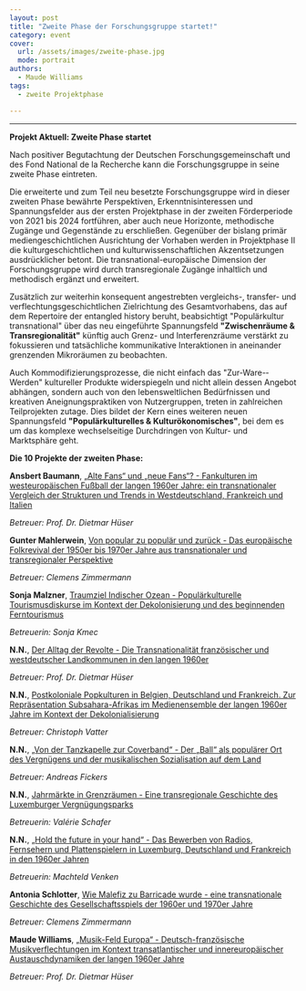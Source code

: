 ```yaml
---
layout: post
title: "Zweite Phase der Forschungsgruppe startet!"
category: event
cover:
  url: /assets/images/zweite-phase.jpg
  mode: portrait
authors:
  - Maude Williams
tags:
  - zweite Projektphase

---
```

****

**Projekt Aktuell: Zweite Phase startet**

Nach positiver Begutachtung der Deutschen Forschungsgemeinschaft und des Fond National de la Recherche kann die Forschungsgruppe in seine zweite Phase eintreten.

<!-- more -->

Die erweiterte und zum Teil neu besetzte Forschungsgruppe wird in dieser zweiten Phase bewährte Perspektiven, Erkenntnisinteressen und Spannungsfelder aus der ersten Projektphase in der zweiten Förderperiode von 2021 bis 2024 fortführen, aber auch neue Horizonte, methodische Zugänge und Gegenstände zu erschließen. Gegenüber der bislang primär mediengeschichtlichen Ausrichtung der Vorhaben werden in Projektphase II die kulturgeschichtlichen und kulturwissenschaftlichen Akzentsetzungen ausdrücklicher betont. Die transnational-­europäische Dimension der Forschungsgruppe wird durch transregionale Zugänge inhaltlich und methodisch ergänzt und erweitert.

Zusätzlich zur weiterhin konsequent angestrebten vergleichs-­, transfer-­ und verflechtungsgeschichtlichen Zielrichtung des Gesamtvorhabens, das auf dem Repertoire der entangled history beruht, beabsichtigt "Populärkultur transnational" über das neu eingeführte Spannungsfeld **"Zwischenräume & Transregionalität"** künftig auch Grenz-­ und Interferenzräume verstärkt zu fokussieren und tatsächliche kommunikative Interaktionen in aneinander grenzenden Mikroräumen zu beobachten.

Auch Kommodifizierungsprozesse, die nicht einfach das "Zur-­Ware-­Werden" kultureller Produkte widerspiegeln und nicht allein dessen Angebot abhängen, sondern auch von den lebensweltlichen Bedürfnissen und kreativen Aneignungspraktiken von Nutzergruppen, treten in zahlreichen Teilprojekten zutage. Dies bildet der Kern eines weiteren neuen Spannungsfeld **"Populärkulturelles & Kulturökonomisches"**, bei dem es um das komplexe wechselseitige Durchdringen von Kultur-­ und Marktsphäre geht.


**Die 10 Projekte der zweiten Phase:**



**Ansbert Baumann**, [„Alte Fans“ und „neue Fans“? - Fankulturen im westeuropäischen Fußball der langen 1960er Jahre: ein transnationaler Vergleich der Strukturen und Trends in Westdeutschland, Frankreich und Italien](../assets/pdf/baumann-de.pdf)


*Betreuer: Prof. Dr. Dietmar Hüser*



**Gunter Mahlerwein**, [Von popular zu populär und zurück - Das europäische Folkrevival der 1950er bis 1970er Jahre aus transnationaler und transregionaler Perspektive](../assets/pdf/mahlerwein2-de.pdf)


*Betreuer: Clemens Zimmermann*



**Sonja Malzner**, [Traumziel Indischer Ozean - Populärkulturelle Tourismusdiskurse im Kontext der Dekolonisierung und des beginnenden Ferntourismus](../assets/pdf/malzner-de.pdf)

*Betreuerin: Sonja Kmec*



**N.N.**, [Der Alltag der Revolte - Die Transnationalität französischer und westdeutscher Landkommunen in den langen 1960er](../assets/pdf/nnh-de.pdf)


*Betreuer: Prof. Dr. Dietmar Hüser*



**N.N.**, [Postkoloniale Popkulturen in Belgien, Deutschland und Frankreich. Zur Repräsentation Subsahara-Afrikas im Medienensemble der langen 1960er Jahre im Kontext der Dekolonialisierung](../assets/pdf/nnv-de.pdf)


*Betreuer: Christoph Vatter*



**N.N.**, [„Von der Tanzkapelle zur Coverband“ - Der „Ball“ als populärer Ort des Vergnügens und der musikalischen Sozialisation auf dem Land](../assets/pdf/nnv-de.pdf)


*Betreuer: Andreas Fickers*

**N.N.**, [Jahrmärkte in Grenzräumen - Eine transregionale Geschichte des Luxemburger Vergnügungsparks](../assets/pdf/nnf-de.pdf)


*Betreuerin: Valérie Schafer*



**N.N.**, [„Hold the future in your hand“ - Das Bewerben von Radios, Fernsehern und Plattenspielern in Luxemburg, Deutschland und Frankreich in den 1960er Jahren](../assets/pdf/nnve-de.pdf)


*Betreuerin: Machteld Venken*



**Antonia Schlotter**, [Wie Malefiz zu Barricade wurde - eine transnationale Geschichte des Gesellschaftsspiels der 1960er und 1970er Jahre](../assets/pdf/schlotter-de.pdf)


*Betreuer: Clemens Zimmermann*



**Maude Williams**, [„Musik-Feld Europa“ - Deutsch-französische Musikverflechtungen im Kontext transatlantischer und innereuropäischer Austauschdynamiken der langen 1960er Jahre](../assets/pdf/williams2-de.pdf)


*Betreuer: Prof. Dr. Dietmar Hüser*
